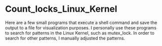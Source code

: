 # Count_locks_Linux_Kernel
Here are a few small programs that execute a shell command and save the output to a file for visualization purposes. I personally use these programs to search for patterns in the Linux Kernel, such as mutex_lock. 
In order to search for other patterns, I manually adjusted the patterns.
